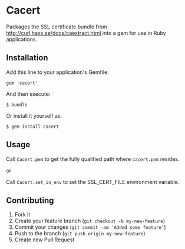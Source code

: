 # Cacert

Packages the SSL certificate bundle from http://curl.haxx.se/docs/caextract.html into a gem for use in Ruby applications.

## Installation

Add this line to your application's Gemfile:

    gem 'cacert'

And then execute:

    $ bundle

Or install it yourself as:

    $ gem install cacert

## Usage

Call `Cacert.pem` to get the fully qualified path where `cacert.pem` resides.


or

Call `Cacert.set_in_env` to set the SSL_CERT_FILE environment variable.

## Contributing

1. Fork it
2. Create your feature branch (`git checkout -b my-new-feature`)
3. Commit your changes (`git commit -am 'Added some feature'`)
4. Push to the branch (`git push origin my-new-feature`)
5. Create new Pull Request
